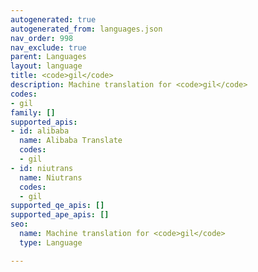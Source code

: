 ```yaml
---
autogenerated: true
autogenerated_from: languages.json
nav_order: 998
nav_exclude: true
parent: Languages
layout: language
title: <code>gil</code>
description: Machine translation for <code>gil</code>
codes:
- gil
family: []
supported_apis:
- id: alibaba
  name: Alibaba Translate
  codes:
  - gil
- id: niutrans
  name: Niutrans
  codes:
  - gil
supported_qe_apis: []
supported_ape_apis: []
seo:
  name: Machine translation for <code>gil</code>
  type: Language

---
```


